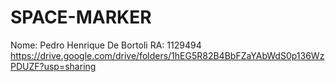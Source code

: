 # SPACE-MARKER
Nome: Pedro Henrique De Bortoli
RA: 1129494
https://drive.google.com/drive/folders/1hEG5R82B4BbFZaYAbWdS0p136WzPDUZF?usp=sharing
